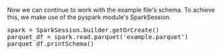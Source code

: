 Now we can continue to work with the example file's schema.
To achieve this, we make use of the pyspark module's SparkSession.

<pre class="file" data-target="clipboard">
spark = SparkSession.builder.getOrCreate()
parquet_df = spark.read.parquet('example.parquet')
parquet_df.printSchema()
</pre>




